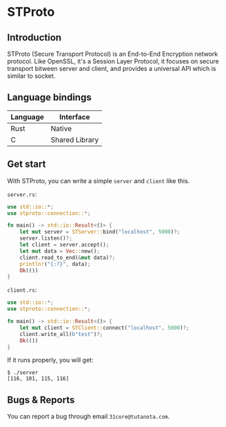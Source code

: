 # STProto
## Introduction
STProto (Secure Transport Protocol) is an End-to-End Encryption network protocol. Like OpenSSL, it's a Session Layer Protocol, it focuses on secure transport bitween server and client, and provides a universal API which is similar to socket.

## Language bindings
|Language|Interface     |
|--------|--------------|
|Rust    |Native        |
|C       |Shared Library|

## Get start
With STProto, you can write a simple `server` and `client` like this.

`server.rs`:
```rust
use std::io::*;
use stproto::connection::*;

fn main() -> std::io::Result<()> {
    let mut server = STServer::bind("localhost", 5000)?;
    server.listen()?;
    let client = server.accept();
    let mut data = Vec::new();
    client.read_to_end(&mut data)?;
    println!("{:?}", data);
    Ok(())
}
```

`client.rs`:
```rust
use std::io::*;
use stproto::connection::*;

fn main() -> std::io::Result<()> {
    let mut client = STClient::connect("localhost", 5000)?;
    client.write_all(b"test")?;
    Ok(())
}
```

If it runs properly, you will get:
```shell
$ ./server
[116, 101, 115, 116]
```

## Bugs & Reports
You can report a bug through email `31core@tutanota.com`.
